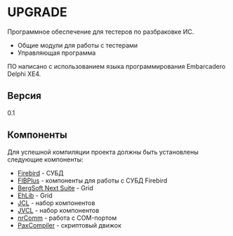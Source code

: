 UPGRADE
=========

Программное обеспечение для тестеров по разбраковке ИС.

  - Общие модули для работы с тестерами
  - Управляющая программа

ПО написано с использованием языка программирования Embarcadero Delphi XE4.

Версия
----

0.1

Компоненты
-----------

Для успешной компиляции проекта должны быть установлены следующие компоненты:

* [Firebird] - СУБД
* [FIBPlus] - компоненты для работы с СУБД Firebird
* [BergSoft Next Suite] - Grid
* [EhLib]               - Grid
* [JCL]                 - набор компонентов
* [JVCL]                - набор компонентов
* [nrComm]              - работа с COM-портом
* [PaxCompiler]         - скриптовый движок

[Firebird]:http://www.firebirdsql.org/
[FIBPlus]:http://www.devrace.com/ru/fibplus/
[BergSoft Next Suite]:http://www.bergsoft.net/
[EhLib]:http://www.ehlib.com/
[JCL]:http://sourceforge.net/projects/jcl/
[JVCL]:http://sourceforge.net/projects/jvcl/
[nrComm]:http://www.deepsoftware.ru/nrcomm/
[PaxCompiler]:http://www.paxcompiler.com/